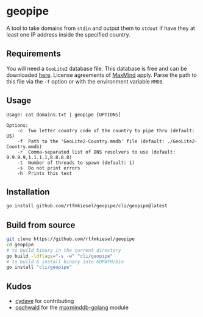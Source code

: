# geopipe
A tool to take domains from `stdin` and output them to `stdout` if have they at least one IP address inside the specified country.

## Requirements
You will need a `GeoLite2` database file. This database is free and can be downloaded [here](https://dev.maxmind.com/geoip/geolite2-free-geolocation-data). License agreements of [MaxMind](https://maxmind.com) apply. Parse the path to this file via the `-f` option or with the environment variable `MMDB`.

## Usage
```
Usage: cat domains.txt | geopipe [OPTIONS]

Options:
    -c 	Two letter country code of the country to pipe thru (default: US)
    -f 	Path to the 'GeoLite2-Country.mmdb' file (default: ./GeoLite2-Country.mmdb)
    -r  Comma-separated list of DNS resolvers to use (default: 9.9.9.9,1.1.1.1,8.8.8.8)
    -t 	Number of threads to spawn (default: 1)
    -s  Do not print errors
    -h 	Prints this text
```

## Installation
```bash
go install github.com/rtfmkiesel/geopipe/cli/geopipe@latest
```

## Build from source
```bash
git clone https://github.com/rtfmkiesel/geopipe
cd geopipe
# to build binary in the current directory
go build -ldflags="-s -w" "cli/geopipe"
# to build & install binary into GOPATH/bin
go install "cli/geopipe"
```

## Kudos
- [cydave](https://github.com/cydave) for contributing
- [oschwald](https://github.com/oschwald) for the [maxminddb-golang](https://github.com/oschwald/maxminddb-golang) module